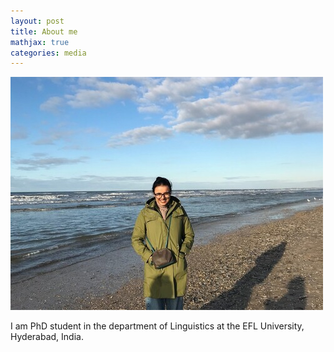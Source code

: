 ```yaml
---
layout: post
title: About me
mathjax: true
categories: media
---
```


![Netherlands](website_profile.jpg)

I am PhD student in the department of Linguistics at the EFL University, Hyderabad, India. 
